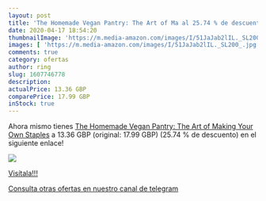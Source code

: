 ```yaml
---
layout: post
title: 'The Homemade Vegan Pantry: The Art of Ma al 25.74 % de descuento'
date: 2020-04-17 18:54:20
thumbnailImage: 'https://m.media-amazon.com/images/I/51JaJab2lIL._SL200_.jpg'
images: [ 'https://m.media-amazon.com/images/I/51JaJab2lIL._SL200_.jpg' ]
comments: true
category: ofertas
author: ring
slug: 1607746778
description:
actualPrice: 13.36 GBP
comparePrice: 17.99 GBP
inStock: true
---
```


Ahora mismo tienes [The Homemade Vegan Pantry: The Art of Making Your Own Staples](https://www.amazon.com/dp/1607746778/?tag=redken08-20) a 13.36 GBP (original: 17.99 GBP) (25.74 %  de descuento) en el siguiente enlace!

[![](https://m.media-amazon.com/images/I/51JaJab2lIL._SL200_.jpg)](https://www.amazon.com/dp/1607746778/?tag=redken08-20)

[Visítala!!!](https://www.amazon.com/dp/1607746778/?tag=redken08-20)

[Consulta otras ofertas en nuestro canal de telegram](https://t.me/s/ofertas25)
